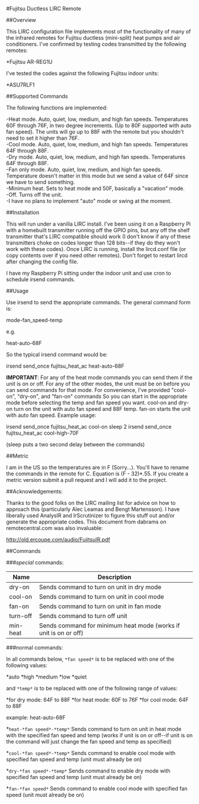 #Fujitsu Ductless LIRC Remote

##Overview

This LIRC configuration file implements most of the functionality of many of the infrared remotes for Fujitsu ductless (mini-split) heat pumps and air conditioners.  I've confirmed by testing codes transmitted by the following remotes:

*Fujitsu AR-REG1U

I've tested the codes against the following Fujitsu indoor units:

*ASU7RLF1

##Supported Commands

The following functions are implemented:

-Heat mode.  Auto, quiet, low, medium, and high fan speeds.  Temperatures 60F through 76F, in two degree increments.  (Up to 80F supported with auto fan speed).  The units will go up to 88F with the remote but you shouldn't need to set it higher than 76F.  
-Cool mode.  Auto, quiet, low, medium, and high fan speeds.  Temperatures 64F through 88F.  
-Dry mode.  Auto, quiet, low, medium, and high fan speeds.  Temperatures 64F through 88F.  
-Fan only mode.  Auto, quiet, low, medium, and high fan speeds.  Temperature doesn't matter in this mode but we send a value of 64F since we have to send something.  
-Minimum heat.  Sets to heat mode and 50F, basically a "vacation" mode.  
-Off.  Turns off the unit.  
-I have no plans to implement "auto" mode or swing at the moment.  

##Installation

This will run under a vanilla LIRC install.  I've been using it on a Raspberry Pi with a homebuilt transmitter running off the GPIO pins, but any off the shelf transmitter that's LIRC compatible should work (I don't know if any of these transmitters choke on codes longer than 128 bits--if they do they won't work with these codes).  Once LIRC is running, install the lircd.conf file (or copy contents over if you need other remotes).  Don't forget to restart lircd after changing the config file.  

I have my Raspberry Pi sitting under the indoor unit and use cron to schedule irsend commands.  

##Usage

Use irsend to send the appropriate commands.  The general command form is:

mode-fan_speed-temp

e.g.

heat-auto-68F

So the typical irsend command would be:

irsend send_once fujitsu_heat_ac heat-auto-68F

**IMPORTANT**:  For any of the heat mode commands you can send them if the unit is on or off.  For any of the other modes, the unit must be on before you can send commands for that mode.  For convenience, I've provided "cool-on", "dry-on", and "fan-on" commands So you can start in the appropriate mode before selecting the temp and fan speed you want.  cool-on and dry-on turn on the unit with auto fan speed and 88F temp.  fan-on starts the unit with auto fan speed.  Example usage:


irsend send_once fujitsu_heat_ac cool-on
sleep 2
irsend send_once fujitsu_heat_ac cool-high-70F


(sleep puts a two second delay between the commands)

##Metric

I am in the US so the temperatures are in F (Sorry...).  You'll have to rename the commands in the remote for C.  Equation is (F - 32)*.55.  If you create a metric version submit a pull request and I will add it to the project.  

 

##Acknowledgements:

Thanks to the good folks on the LIRC mailing list for advice on how to approach this  (particularly  Alec Leamas and Bengt Martensson).  I have liberally used AnalysIR and IrScrutinizer to figure this stuff out and/or generate the appropriate codes.  This document from dabrams on remotecentral.com was also invaluable:

http://old.ercoupe.com/audio/FujitsuIR.pdf

##Commands

###*special* commands:

Name | Description
------------|-------------
dry-on	|	Sends command to turn on unit in dry mode
cool-on	|	Sends command to turn on unit in cool mode
fan-on	|	Sends command to turn on unit in fan mode
turn-off	|	Sends command to turn off unit
min-heat	|	Sends command for minimum heat mode (works if unit is on or off)


###normal commands:

In all commands below, `*fan speed*` is to be replaced with one of the following values:

*auto
*high
*medium
*low
*quiet

and `*temp*` is to be replaced with one of the following range of values:

*for dry mode:  64F to 88F
*for heat mode:  60F to 76F
*for cool mode: 64F to 88F

example:  heat-auto-68F

*`heat-*fan speed*-*temp*`  Sends command to turn on unit in heat mode with the specified fan speed and temp (works if unit is on or off--if unit is on the command will just change the fan speed and temp as specified)

*`cool-*fan speed*-*temp*`  Sends command to enable cool mode with specified fan speed and temp (unit must already be on)

*`dry-*fan speed*-*temp*`  Sends command to enable dry mode with specified fan speed and temp (unit must already be on)

*`fan-*fan speed*`  Sends command to enable cool mode with specified fan speed (unit must already be on)
